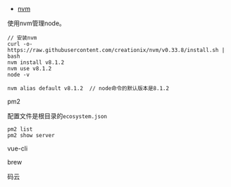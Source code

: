 

- [nvm](https://github.com/creationix/nvm)

使用nvm管理node。

```
// 安装nvm
curl -o- https://raw.githubusercontent.com/creationix/nvm/v0.33.8/install.sh | bash
nvm install v8.1.2
nvm use v8.1.2
node -v

nvm alias default v8.1.2  // node命令的默认版本是8.1.2 
```

pm2

配置文件是根目录的`ecosystem.json`

```
pm2 list
pm2 show server
```

vue-cli

brew

码云






